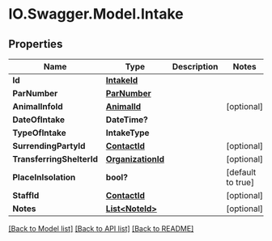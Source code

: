 # IO.Swagger.Model.Intake
## Properties

Name | Type | Description | Notes
------------ | ------------- | ------------- | -------------
**Id** | [**IntakeId**](IntakeId.md) |  | 
**ParNumber** | [**ParNumber**](ParNumber.md) |  | 
**AnimalInfoId** | [**AnimalId**](AnimalId.md) |  | [optional] 
**DateOfIntake** | **DateTime?** |  | 
**TypeOfIntake** | **IntakeType** |  | 
**SurrendingPartyId** | [**ContactId**](ContactId.md) |  | [optional] 
**TransferringShelterId** | [**OrganizationId**](OrganizationId.md) |  | [optional] 
**PlaceInIsolation** | **bool?** |  | [default to true]
**StaffId** | [**ContactId**](ContactId.md) |  | [optional] 
**Notes** | [**List&lt;NoteId&gt;**](NoteId.md) |  | [optional] 

[[Back to Model list]](../README.md#documentation-for-models) [[Back to API list]](../README.md#documentation-for-api-endpoints) [[Back to README]](../README.md)

